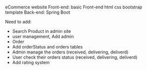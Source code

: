 eCommerce website
Front-end: basic Front-end html css bootstrap template
Back-end: Spring Boot

Need to add:
- Search Product in admin site
- user management, Add admin
- Order
- Add orderStatus and orders tables
- Admin manage the orders (received, delivering, deliverd)
- User check their orders status (received, delivering, deliverd)
- Add rating system